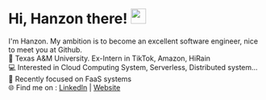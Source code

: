 # Hi, Hanzon there! <img width='30px' height='30px'  src="https://evlic.github.io/dist/github-profile/wave.gif">

I'm Hanzon. My ambition is to become an excellent software engineer, nice to meet you at Github. </br>
🏫 Texas A&M University. Ex-Intern in TikTok, Amazon, HiRain</br>
💻 Interested in Cloud Computing System, Serverless, Distributed system...</br>
💼 Recently focused on FaaS systems</br>
🌐 Find me on : [LinkedIn](https://www.linkedin.com/in/hzliu/) | [Website](https://muchengl.github.io)
